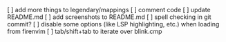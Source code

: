 [ ] add more things to legendary/mappings
[ ] comment code
[ ] update README.md
[ ] add screenshots to README.md
[ ] spell checking in git commit?
[ ] disable some options (like LSP highlighting, etc.) when loading from firenvim
[ ] tab/shift+tab to iterate over blink.cmp

